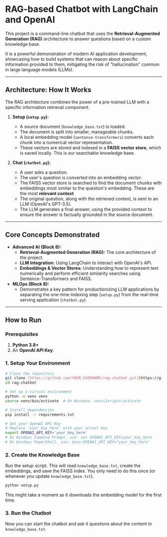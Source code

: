 # RAG-based Chatbot with LangChain and OpenAI

This project is a command-line chatbot that uses the **Retrieval-Augmented Generation (RAG)** architecture to answer questions based on a custom knowledge base.

It is a powerful demonstration of modern AI application development, showcasing how to build systems that can reason about specific information provided to them, mitigating the risk of "hallucination" common in large language models (LLMs).

---

## Architecture: How It Works

The RAG architecture combines the power of a pre-trained LLM with a specific information retrieval component.

1.  **Setup (`setup.py`):**
    -   A source document (`knowledge_base.txt`) is loaded.
    -   The document is split into smaller, manageable chunks.
    -   A local embedding model (`sentence-transformers`) converts each chunk into a numerical vector representation.
    -   These vectors are stored and indexed in a **FAISS vector store**, which is saved locally. This is our searchable knowledge base.

2.  **Chat (`chatbot.py`):**
    -   A user asks a question.
    -   The user's question is converted into an embedding vector.
    -   The FAISS vector store is searched to find the document chunks with embeddings most similar to the question's embedding. These are the most **relevant context**.
    -   The original question, along with the retrieved context, is sent to an LLM (OpenAI's GPT-3.5).
    -   The LLM generates a final answer, using the provided context to ensure the answer is factually grounded in the source document.

---

## Core Concepts Demonstrated

-   **Advanced AI (Block 8):**
    -   **Retrieval-Augmented Generation (RAG):** The core architecture of the project.
    -   **LLM Integration:** Using LangChain to interact with OpenAI's API.
    -   **Embeddings & Vector Stores:** Understanding how to represent text numerically and perform efficient similarity searches using Sentence-Transformers and FAISS.
-   **MLOps (Block 8):**
    -   Demonstrates a key pattern for productionizing LLM applications by separating the one-time indexing step (`setup.py`) from the real-time serving application (`chatbot.py`).

---

## How to Run

### Prerequisites

1.  **Python 3.8+**
2.  An **OpenAI API Key**.

### 1. Setup Your Environment

```bash
# Clone the repository
git clone [https://github.com/YOUR_USERNAME/rag-chatbot.git](https://github.com/YOUR_USERNAME/rag-chatbot.git)
cd rag-chatbot

# Set up a virtual environment
python -m venv venv
source venv/bin/activate  # On Windows: venv\Scripts\activate

# Install dependencies
pip install -r requirements.txt

# Set your OpenAI API Key
# Replace 'your_key_here' with your actual key
export OPENAI_API_KEY='your_key_here'
# On Windows Command Prompt, use: set OPENAI_API_KEY=your_key_here
# On Windows PowerShell, use: $env:OPENAI_API_KEY="your_key_here"
```

### 2. Create the Knowledge Base

Run the setup script. This will read `knowledge_base.txt`, create the embeddings, and save the FAISS index. You only need to do this once (or whenever you update `knowledge_base.txt`).

```bash
python setup.py
```
This might take a moment as it downloads the embedding model for the first time.

### 3. Run the Chatbot

Now you can start the chatbot and ask it questions about the content in `knowledge_base.txt`.
